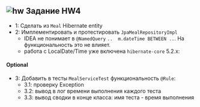 ## ![hw](https://cloud.githubusercontent.com/assets/13649199/13672719/09593080-e6e7-11e5-81d1-5cb629c438ca.png) Задание HW4

- 1: Сделать из `Meal` Hibernate entity
- 2: Имплементировать и протестировать `JpaMealRepositoryImpl`
  -  IDEA не понимает в `@NamedQuery` `..  m.dateTime BETWEEN ..`. На функциональность это не влияет.
  -  работа с LocalDate/Time уже включена `hibernate-core` 5.2.x:  
     
#### Optional

- 3: Добавить в тесты `MealServiceTest` функциональность `@Rule`:
  - 3.1: проверку Exception
  - 3.2: вывод в лог времени выполнения каждого теста 
  - 3.3: вывод сводки в конце класса: имя теста - время выполнения 
